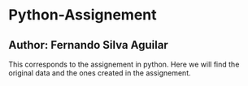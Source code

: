 # Python-Assignement
## Author: Fernando Silva Aguilar
This corresponds to the assignement in python. Here we will find the original data and the ones created in the assignement.
